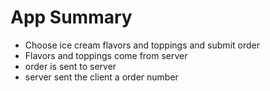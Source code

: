 # App Summary

- Choose ice cream flavors and toppings and submit order
- Flavors and toppings come from server
- order is sent to server
- server sent the client a order number
